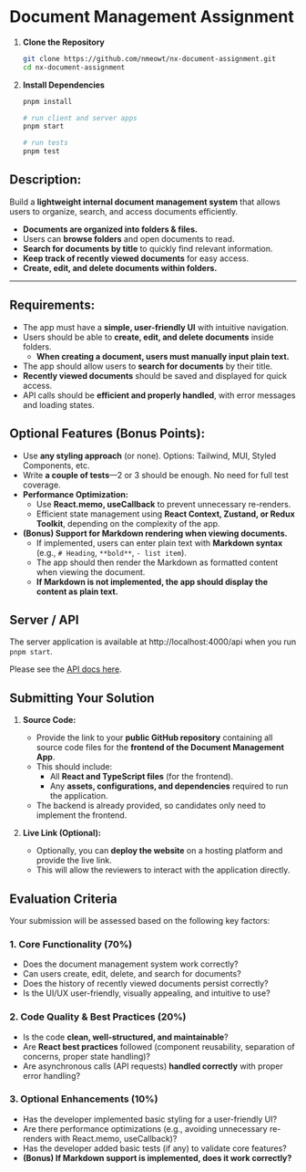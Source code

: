 # Document Management Assignment
1. **Clone the Repository**
   ```bash
   git clone https://github.com/nmeowt/nx-document-assignment.git
   cd nx-document-assignment
   ```
2. **Install Dependencies**

   ```bash
   pnpm install

   # run client and server apps
   pnpm start

   # run tests
   pnpm test
   ```

## **Description:**
Build a **lightweight internal document management system** that allows users to organize, search, and access documents efficiently.

- **Documents are organized into folders & files.**
- Users can **browse folders** and open documents to read.
- **Search for documents by title** to quickly find relevant information.
- **Keep track of recently viewed documents** for easy access.
- **Create, edit, and delete documents within folders.**
---

## **Requirements:**

- The app must have a **simple, user-friendly UI** with intuitive navigation.
- Users should be able to **create, edit, and delete documents** inside folders.
  - **When creating a document, users must manually input plain text.**
- The app should allow users to **search for documents** by their title.
- **Recently viewed documents** should be saved and displayed for quick access.
- API calls should be **efficient and properly handled**, with error messages and loading states.


## **Optional Features (Bonus Points)**:
- Use **any styling approach** (or none). Options: Tailwind, MUI, Styled Components, etc.
- Write **a couple of tests**—2 or 3 should be enough. No need for full test coverage.
- **Performance Optimization:**
  - Use **React.memo, useCallback** to prevent unnecessary re-renders.
  - Efficient state management using **React Context, Zustand, or Redux Toolkit**, depending on the complexity of the app.
- **(Bonus) Support for Markdown rendering when viewing documents.**
  - If implemented, users can enter plain text with **Markdown syntax** (e.g., `# Heading`, `**bold**`, `- list item`).
  - The app should then render the Markdown as formatted content when viewing the document.
  - **If Markdown is not implemented, the app should display the content as plain text.**

## Server / API

The server application is available at http://localhost:4000/api when you run `pnpm start`.

Please see the [API docs here](./server/README.md).

## **Submitting Your Solution**

1. **Source Code:**
   - Provide the link to your **public GitHub repository** containing all source code files for the **frontend of the Document Management App**.
   - This should include:
     - All **React and TypeScript files** (for the frontend).
     - Any **assets, configurations, and dependencies** required to run the application.
   - The backend is already provided, so candidates only need to implement the frontend.

2. **Live Link (Optional):**  
   - Optionally, you can **deploy the website** on a hosting platform and provide the live link.  
   - This will allow the reviewers to interact with the application directly.  

## **Evaluation Criteria**

Your submission will be assessed based on the following key factors:

### **1. Core Functionality (70%)**

- Does the document management system work correctly?
- Can users create, edit, delete, and search for documents?
- Does the history of recently viewed documents persist correctly?
- Is the UI/UX user-friendly, visually appealing, and intuitive to use?

### **2. Code Quality & Best Practices (20%)**

- Is the code **clean, well-structured, and maintainable**?
- Are **React best practices** followed (component reusability, separation of concerns, proper state handling)?
- Are asynchronous calls (API requests) **handled correctly** with proper error handling?

### **3. Optional Enhancements (10%)**
- Has the developer implemented basic styling for a user-friendly UI?
- Are there performance optimizations (e.g., avoiding unnecessary re-renders with React.memo, useCallback)?
- Has the developer added basic tests (if any) to validate core features?
- **(Bonus) If Markdown support is implemented, does it work correctly?**

